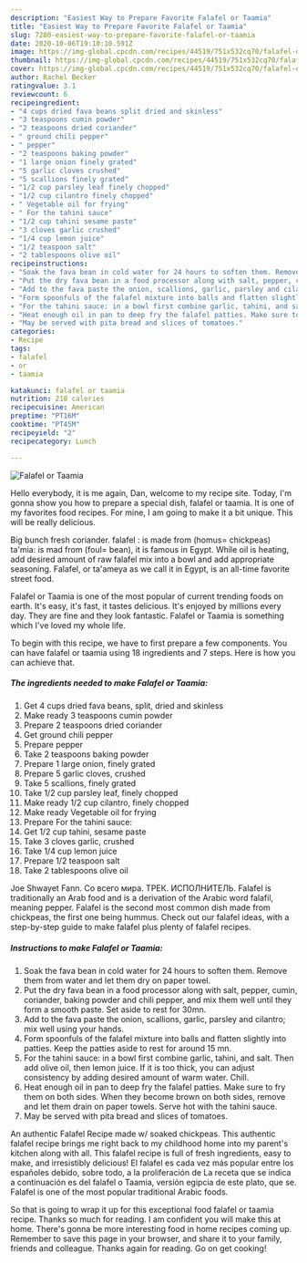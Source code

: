 ```yaml
---
description: "Easiest Way to Prepare Favorite Falafel or Taamia"
title: "Easiest Way to Prepare Favorite Falafel or Taamia"
slug: 7280-easiest-way-to-prepare-favorite-falafel-or-taamia
date: 2020-10-06T19:10:10.591Z
image: https://img-global.cpcdn.com/recipes/44519/751x532cq70/falafel-or-taamia-recipe-main-photo.jpg
thumbnail: https://img-global.cpcdn.com/recipes/44519/751x532cq70/falafel-or-taamia-recipe-main-photo.jpg
cover: https://img-global.cpcdn.com/recipes/44519/751x532cq70/falafel-or-taamia-recipe-main-photo.jpg
author: Rachel Becker
ratingvalue: 3.1
reviewcount: 6
recipeingredient:
- "4 cups dried fava beans split dried and skinless"
- "3 teaspoons cumin powder"
- "2 teaspoons dried coriander"
- " ground chili pepper"
- " pepper"
- "2 teaspoons baking powder"
- "1 large onion finely grated"
- "5 garlic cloves crushed"
- "5 scallions finely grated"
- "1/2 cup parsley leaf finely chopped"
- "1/2 cup cilantro finely chopped"
- " Vegetable oil for frying"
- " For the tahini sauce"
- "1/2 cup tahini sesame paste"
- "3 cloves garlic crushed"
- "1/4 cup lemon juice"
- "1/2 teaspoon salt"
- "2 tablespoons olive oil"
recipeinstructions:
- "Soak the fava bean in cold water for 24 hours to soften them. Remove them from water and let them dry on paper towel."
- "Put the dry fava bean in a food processor along with salt, pepper, cumin, coriander, baking powder and chili pepper, and mix them well until they form a smooth paste. Set aside to rest for 30mn."
- "Add to the fava paste the onion, scallions, garlic, parsley and cilantro; mix well using your hands."
- "Form spoonfuls of the falafel mixture into balls and flatten slightly into patties. Keep the patties aside to rest for around 15 mn."
- "For the tahini sauce: in a bowl first combine garlic, tahini, and salt. Then add olive oil, then lemon juice. If it is too thick, you can adjust consistency by adding desired amount of warm water. Chill."
- "Heat enough oil in pan to deep fry the falafel patties. Make sure to fry them on both sides. When they become brown on both sides, remove and let them drain on paper towels. Serve hot with the tahini sauce."
- "May be served with pita bread and slices of tomatoes."
categories:
- Recipe
tags:
- falafel
- or
- taamia

katakunci: falafel or taamia 
nutrition: 218 calories
recipecuisine: American
preptime: "PT16M"
cooktime: "PT45M"
recipeyield: "2"
recipecategory: Lunch

---
```



![Falafel or Taamia](https://img-global.cpcdn.com/recipes/44519/751x532cq70/falafel-or-taamia-recipe-main-photo.jpg)

Hello everybody, it is me again, Dan, welcome to my recipe site. Today, I'm gonna show you how to prepare a special dish, falafel or taamia. It is one of my favorites food recipes. For mine, I am going to make it a bit unique. This will be really delicious.

Big bunch fresh coriander. falafel : is made from (homus= chickpeas) ta&#39;mia: is mad from (foul= bean), it is famous in Egypt. While oil is heating, add desired amount of raw falafel mix into a bowl and add appropriate seasoning. Falafel, or ta&#39;ameya as we call it in Egypt, is an all-time favorite street food.

Falafel or Taamia is one of the most popular of current trending foods on earth. It's easy, it's fast, it tastes delicious. It's enjoyed by millions every day. They are fine and they look fantastic. Falafel or Taamia is something which I've loved my whole life.


To begin with this recipe, we have to first prepare a few components. You can have falafel or taamia using 18 ingredients and 7 steps. Here is how you can achieve that.

<!--inarticleads1-->

##### The ingredients needed to make Falafel or Taamia:

1. Get 4 cups dried fava beans, split, dried and skinless
1. Make ready 3 teaspoons cumin powder
1. Prepare 2 teaspoons dried coriander
1. Get  ground chili pepper
1. Prepare  pepper
1. Take 2 teaspoons baking powder
1. Prepare 1 large onion, finely grated
1. Prepare 5 garlic cloves, crushed
1. Take 5 scallions, finely grated
1. Take 1/2 cup parsley leaf, finely chopped
1. Make ready 1/2 cup cilantro, finely chopped
1. Make ready  Vegetable oil for frying
1. Prepare  For the tahini sauce:
1. Get 1/2 cup tahini, sesame paste
1. Take 3 cloves garlic, crushed
1. Take 1/4 cup lemon juice
1. Prepare 1/2 teaspoon salt
1. Take 2 tablespoons olive oil


Joe Shwayet Fann. Со всего мира. ТРЕК. ИСПОЛНИТЕЛЬ. Falafel is traditionally an Arab food and is a derivation of the Arabic word falafil, meaning pepper. Falafel is the second most common dish made from chickpeas, the first one being hummus. Check out our falafel ideas, with a step-by-step guide to make falafel plus plenty of falafel recipes. 

<!--inarticleads2-->

##### Instructions to make Falafel or Taamia:

1. Soak the fava bean in cold water for 24 hours to soften them. Remove them from water and let them dry on paper towel.
1. Put the dry fava bean in a food processor along with salt, pepper, cumin, coriander, baking powder and chili pepper, and mix them well until they form a smooth paste. Set aside to rest for 30mn.
1. Add to the fava paste the onion, scallions, garlic, parsley and cilantro; mix well using your hands.
1. Form spoonfuls of the falafel mixture into balls and flatten slightly into patties. Keep the patties aside to rest for around 15 mn.
1. For the tahini sauce: in a bowl first combine garlic, tahini, and salt. Then add olive oil, then lemon juice. If it is too thick, you can adjust consistency by adding desired amount of warm water. Chill.
1. Heat enough oil in pan to deep fry the falafel patties. Make sure to fry them on both sides. When they become brown on both sides, remove and let them drain on paper towels. Serve hot with the tahini sauce.
1. May be served with pita bread and slices of tomatoes.


An authentic Falafel Recipe made w/ soaked chickpeas. This authentic falafel recipe brings me right back to my childhood home into my parent&#39;s kitchen along with all. This falafel recipe is full of fresh ingredients, easy to make, and irresistibly delicious! El falafel es cada vez más popular entre los españoles debido, sobre todo, a la proliferación de La receta que se indica a continuación es del falafel o Taamia, versión egipcia de este plato, que se. Falafel is one of the most popular traditional Arabic foods. 

So that is going to wrap it up for this exceptional food falafel or taamia recipe. Thanks so much for reading. I am confident you will make this at home. There's gonna be more interesting food in home recipes coming up. Remember to save this page in your browser, and share it to your family, friends and colleague. Thanks again for reading. Go on get cooking!
